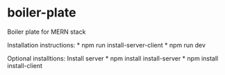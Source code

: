 # boiler-plate
Boiler plate for MERN stack


Installation instructions:
        * npm run install-server-client
        * npm run dev

Optional installtions:
        Install server
          * npm install install-server
          * npm install install-client
          
        
        
